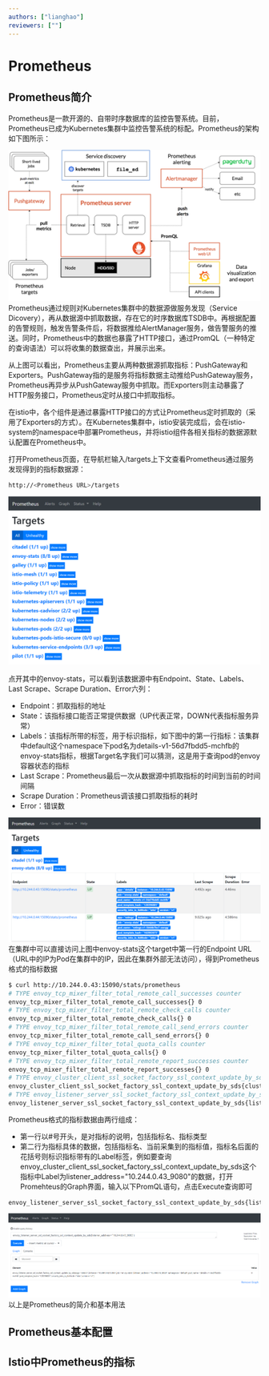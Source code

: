 ```yaml
---
authors: ["lianghao"]
reviewers: [""]
---
```


# Prometheus

## Prometheus简介
Prometheus是一款开源的、自带时序数据库的监控告警系统。目前，Prometheus已成为Kubernetes集群中监控告警系统的标配。Prometheus的架构如下图所示：

![Prometheus Architecture](../images/promethues-architecture.png)
Prometheus通过规则对Kubernetes集群中的数据源做服务发现（Service Dicovery），再从数据源中抓取数据，存在它的时序数据库TSDB中。再根据配置的告警规则，触发告警条件后，将数据推给AlertManager服务，做告警服务的推送。同时，Prometheus中的数据也暴露了HTTP接口，通过PromQL（一种特定的查询语法）可以将收集的数据查出，并展示出来。

从上图可以看出，Prometheus主要从两种数据源抓取指标：PushGateway和Exporters。PushGateway指的是服务将指标数据主动推给PushGateway服务，Prometheus再异步从PushGateway服务中抓取。而Exporters则主动暴露了HTTP服务接口，Prometheus定时从接口中抓取指标。

在istio中，各个组件是通过暴露HTTP接口的方式让Prometheus定时抓取的（采用了Exporters的方式）。在Kubernetes集群中，istio安装完成后，会在istio-system的namespace中部署Prometheus，并将istio组件各相关指标的数据源默认配置在Prometheus中。

打开Prometheus页面，在导航栏输入/targets上下文查看Prometheus通过服务发现得到的指标数据源：

```bash
http://<Prometheus URL>/targets

```
![prometheus targets](../images/promethues-target.png)



点开其中的envoy-stats，可以看到该数据源中有Endpoint、State、Labels、Last Scrape、Scrape Duration、Error六列：

 - Endpoint：抓取指标的地址
 - State：该指标接口能否正常提供数据（UP代表正常，DOWN代表指标服务异常）
 - Labels：该指标所带的标签，用于标识指标，如下图中的第一行指标：该集群中default这个namespace下pod名为details-v1-56d7fbdd5-mchfb的envoy-stats指标，根据Target名字我们可以猜测，这是用于查询pod的envoy容器状态的指标
 - Last Scrape：Prometheus最后一次从数据源中抓取指标的时间到当前的时间间隔
 - Scrape Duration：Prometheus调该接口抓取指标的耗时
 - Error：错误数

![prometheus target detail](../images/prometheus-target-detail.png)
在集群中可以直接访问上图中envoy-stats这个target中第一行的Endpoint URL（URL中的IP为Pod在集群中的IP，因此在集群外部无法访问），得到Prometheus格式的指标数据

```bash
$ curl http://10.244.0.43:15090/stats/prometheus
# TYPE envoy_tcp_mixer_filter_total_remote_call_successes counter
envoy_tcp_mixer_filter_total_remote_call_successes{} 0
# TYPE envoy_tcp_mixer_filter_total_remote_check_calls counter
envoy_tcp_mixer_filter_total_remote_check_calls{} 0
# TYPE envoy_tcp_mixer_filter_total_remote_call_send_errors counter
envoy_tcp_mixer_filter_total_remote_call_send_errors{} 0
# TYPE envoy_tcp_mixer_filter_total_quota_calls counter
envoy_tcp_mixer_filter_total_quota_calls{} 0
# TYPE envoy_tcp_mixer_filter_total_remote_report_successes counter
envoy_tcp_mixer_filter_total_remote_report_successes{} 0
# TYPE envoy_cluster_client_ssl_socket_factory_ssl_context_update_by_sds counter
envoy_cluster_client_ssl_socket_factory_ssl_context_update_by_sds{cluster_name="outbound|15004||istio-policy.istio-system.svc.cluster.local"} 0
# TYPE envoy_listener_server_ssl_socket_factory_ssl_context_update_by_sds counter
envoy_listener_server_ssl_socket_factory_ssl_context_update_by_sds{listener_address="[fe80__48ad_9ff_feee_915f]_9080"} 0

```
Prometheus格式的指标数据由两行组成：
- 第一行以#号开头，是对指标的说明，包括指标名、指标类型
- 第二行为指标具体的数据，包括指标名、当前采集到的指标值，指标名后面的花括号则标识指标带有的Label标签，例如要查询envoy_cluster_client_ssl_socket_factory_ssl_context_update_by_sds这个指标中Label为listener_address="10.244.0.43_9080"的数据，打开Promehteus的Graph界面，输入以下PromQL语句，点击Execute查询即可

```
envoy_listener_server_ssl_socket_factory_ssl_context_update_by_sds{listener_address="10.244.0.43_9080"}
```
![prometheus graph](../images/promethues-promql.png)
以上是Prometheus的简介和基本用法

## Prometheus基本配置
## Istio中Prometheus的指标
